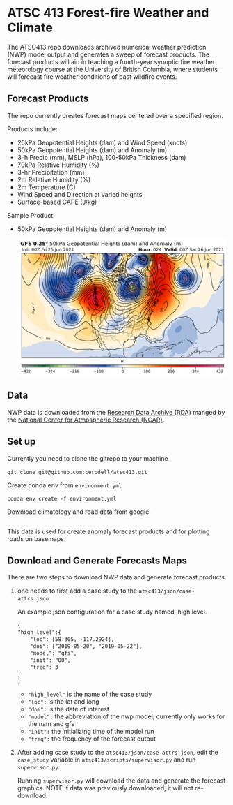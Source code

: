 
# ATSC 413 Forest-fire Weather and Climate

The ATSC413 repo downloads archived numerical weather prediction (NWP) model output and generates a sweep of forecast products. The forecast products will aid in teaching a fourth-year synoptic fire weather meteorology course at the University of British Columbia, where students will forecast fire weather conditions of past wildfire events.

## Forecast Products

The repo currently creates forecast maps centered over a specified region.

Products include:
- 25kPa Geopotential Heights (dam) and Wind Speed (knots)
- 50kPa Geopotential Heights (dam) and Anomaly (m)
- 3-h Precip (mm), MSLP (hPa), 100-50kPa Thickness (dam)
- 70kPa Relative Humidity (%)
- 3-hr Precipitation (mm)
- 2m Relative Humidity (%)
- 2m Temperature (C)
- Wind Speed and Direction at varied heights
- Surface-based CAPE (J/kg)

Sample Product:
- 50kPa Geopotential Heights (dam) and Anomaly (m)

    ![50kPa Geopotential Heights (dam) and Anomaly (m)](img/50kPa-2021062600.png)


## Data

NWP data is downloaded from the [Research Data Archive (RDA)](https://rda.ucar.edu/) manged by the [National Center for Atmospheric Research (NCAR)](https://ncar.ucar.edu/).


## Set up

Currently you need to clone the gitrepo to your machine

```
git clone git@github.com:cerodell/atsc413.git
```

Create conda env from `environment.yml`
```
conda env create -f environment.yml

```
Download climatology and road data from google.
```

```
This data is used for create anomaly forecast products and for plotting roads on basemaps.


## Download and Generate Forecasts Maps

There are two steps to download NWP data and generate forecast products.

1)  one needs to first add a case study to the `atsc413/json/case-attrs.json`.

    An example json configuration for a case study named, high level.
    ```
    {
    "high_level":{
        "loc": [58.305, -117.2924],
        "doi": ["2019-05-20", "2019-05-22"],
        "model": "gfs",
        "init": "00",
        "freq": 3
    }
    }
    ```
    - `"high_level"` is the name of the case study
    - `"loc":` is the lat and long
    - `"doi":` is the date of interest
    - `"model":` the abbreviation of the nwp model, currently only works for the nam and gfs
    - `"init":` the initializing time of the model run
    - `"freq":` the frequency of the forecast output

2)  After adding case study to the `atsc413/json/case-attrs.json`, edit the `case_study` variable in `atsc413/scripts/supervisor.py` and run `supervisor.py`.

    Running `supervisor.py` will download the data and generate the forecast graphics. NOTE if data was previously   downloaded, it will not re-download.
